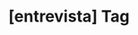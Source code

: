 ---
article_id: 0
description: List of articles under [entrevista] tag.
image: http://huntingbears.com.ve/static/img/site/mstile-310x310.png
layout: tag
slug: entrevista
title: '[entrevista] Tag'
---